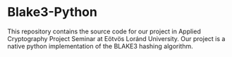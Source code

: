 # Blake3-Python
This repository contains the source code for our project in Applied Cryptography Project Seminar at Eötvös Loránd University. Our project is a native python implementation of the BLAKE3 hashing algorithm.

